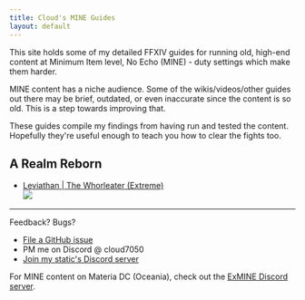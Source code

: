 ```yaml
---
title: Cloud's MINE Guides
layout: default
---
```


This site holds some of my detailed FFXIV guides for running old, high-end content at Minimum Item level, No Echo (MINE) - duty settings which make them harder.

MINE content has a niche audience. Some of the wikis/videos/other guides out there may be brief, outdated, or even inaccurate since the content is so old. This is a step towards improving that.

These guides compile my findings from having run and tested the content. Hopefully they're useful enough to teach you how to clear the fights too.

## A Realm Reborn

- [Leviathan | The Whorleater (Extreme)\
  ![](/images/banners/leviathan.png)](leviathan)

---

Feedback? Bugs?

- [File a GitHub issue](https://github.com/Cloud7050/ff-mine/issues)
- PM me on Discord @ cloud7050
- [Join my static's Discord server](https://discord.gg/Ea7qqaxUyJ)

For MINE content on Materia DC (Oceania), check out the [ExMINE Discord server](https://discord.gg/HWb5BWWgJS).
